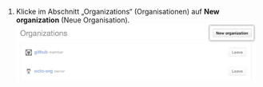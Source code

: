 1. Klicke im Abschnitt „Organizations“ (Organisationen) auf **New organization** (Neue Organisation). ![Schaltfläche zum Erstellen einer neuen Organisation](/assets/images/help/settings/new-org-button.png)
